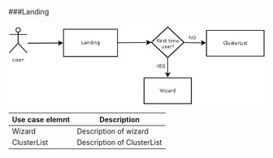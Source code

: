###Landing

![Landing diagram](Landing.png)

Use case elemnt | Description 
----------------|--------------
Wizard | Description of wizard
ClusterList | Description of ClusterList
